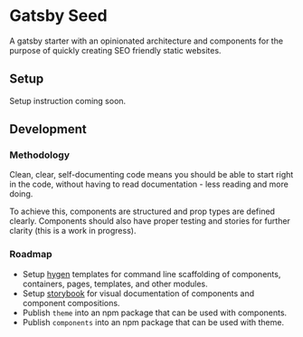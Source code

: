 # Gatsby Seed

A gatsby starter with an opinionated architecture and components for the purpose of quickly creating SEO friendly static websites.

## Setup

Setup instruction coming soon.

## Development

### Methodology

Clean, clear, self-documenting code means you should be able to start right in the code, without having to read documentation - less reading and more doing.

To achieve this, components are structured and prop types are defined clearly. Components should also have proper testing and stories for further clarity (this is a work in progress).

### Roadmap

- Setup [hygen](https://github.com/jondot/hygen) templates for command line scaffolding of components, containers, pages, templates, and other modules.
- Setup [storybook](https://github.com/storybookjs/storybook) for visual documentation of components and component compositions.
- Publish `theme` into an npm package that can be used with components.
- Publish `components` into an npm package that can be used with theme.
